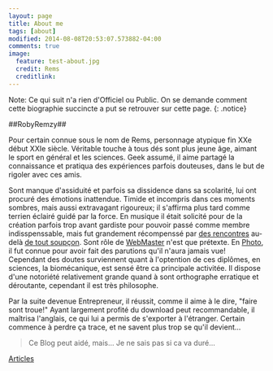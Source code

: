```yaml
---
layout: page
title: About me
tags: [about]
modified: 2014-08-08T20:53:07.573882-04:00
comments: true
image:
  feature: test-about.jpg
  credit: Rems
  creditlink: 
---
```


Note: Ce qui suit n'a rien d'Officiel ou Public. On se demande comment cette biographie succincte a put se retrouver sur cette page.
{: .notice}

##RobyRemzy##

Pour certain connue sous le nom de Rems, personnage atypique fin XXe début XXIe siècle. 
Véritable touche à tous dés sont plus jeune âge, aimant le sport en général et les sciences.
Geek assumé, il aime partagé la connaissance et pratiqua des expériences parfois douteuses, dans le but de rigoler avec ces amis.


Sont manque d'assiduité et parfois sa dissidence dans sa scolarité, lui ont procuré des émotions inattendue. Timide et incompris dans ces moments sombres, mais aussi extravagant rigoureux;
il s'affirma plus tard comme terrien éclairé guidé par la force.
En musique il était solicité pour de la création parfois trop avant gardiste pour pouvoir passé comme membre indisspenssable, mais fut grandement récompenssé par [des rencontres](https://www.youtube.com/watch?v=7LeUvytB0uY) au-delà [de tout soupçon](https://www.youtube.com/watch?v=fuxObMy32YE).
Sont rôle de [WebMaster]() n'est que prétexte. En [Photo](https://www.flickr.com/photos/remsenlive/), il fut connue pour avoir fait des parutions qu'il n'aura jamais vue!
Cependant des doutes surviennent quant à l'optention de ces diplômes, en sciences, la biomécanique, est sensé être ca principale activitée.
Il dispose d'une notoriété relativement grande quand à sont orthographe erratique et déroutante, cependant il est très philosophe.

Par la suite devenue Entrepreneur, il réussit, comme il aime à le dire, "faire sont troue!"
Ayant largement profité du download peut recommandable, il maîtrisa l'anglais, ce qui lui a permis de s'exporter à l'étranger.
Certain commence à perdre ça trace, et ne savent plus trop se qu'il devient...

>Ce Blog peut aidé, 
>mais...
>Je ne sais pas si ca va duré...

<a markdown="0" href="{{ site.url }}/posts" class="btn">Articles</a>
